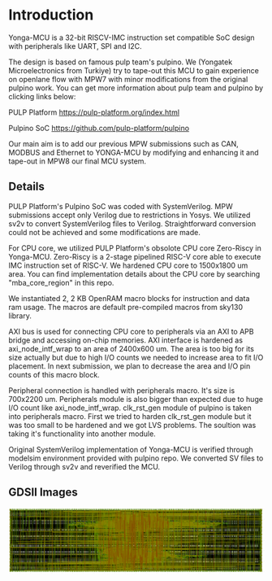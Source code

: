 # Introduction

Yonga-MCU is a 32-bit RISCV-IMC instruction set compatible SoC design with peripherals like UART, SPI and I2C.

The design is based on famous pulp team's pulpino. We (Yongatek Microelectronics from Turkiye) try to tape-out this MCU to gain experience on openlane flow with MPW7 with minor modifications from the original pulpino work. You can get more information about pulp team and pulpino by clicking links below:

PULP Platform
https://pulp-platform.org/index.html

Pulpino SoC
https://github.com/pulp-platform/pulpino


Our main aim is to add our previous MPW submissions such as CAN, MODBUS and Ethernet to YONGA-MCU by modifying and enhancing it and tape-out in MPW8 our final MCU system.

## Details

PULP Platform's Pulpino SoC was coded with SystemVerilog. MPW submissions accept only Verilog due to restrictions in Yosys. We utilized sv2v to convert SystemVerilog files to Verilog. Straightforward conversion could not be achieved and some modifications are made.

For CPU core, we utilized PULP Platform's obsolote CPU core Zero-Riscy in Yonga-MCU. Zero-Riscy is a 2-stage pipelined RISC-V core able to execute IMC instruction set of RISC-V. We hardened CPU core to 1500x1800 um area. You can find implementation details about the CPU core by searching "mba_core_region" in this repo.

We instantiated 2, 2 KB OpenRAM macro blocks for instruction and data ram usage. The macros are default pre-compiled macros from sky130 library.

AXI bus is used for connecting CPU core to peripherals via an AXI to APB bridge and accessing on-chip memories. AXI interface is hardened as axi_node_intf_wrap to an area of 2400x600 um. The area is too big for its size actually but due to high I/O counts we needed to increase area to fit I/O placement. In next submission, we plan to decrease the area and I/O pin counts of this macro block.

Peripheral connection is handled with peripherals macro. It's size is 700x2200 um. Peripherals module is also bigger than expected due to huge I/O count like axi_node_intf_wrap. clk_rst_gen module of pulpino is taken into peripherals macro. First we tried to harden clk_rst_gen module but it was too small to be hardened and we got LVS problems. The soultion was taking it's functionality into another module.

Original SystemVerilog implementation of Yonga-MCU is verified through modelsim environment provided with pulpino repo. We converted SV files to Verilog through sv2v and reverified the MCU.

## GDSII Images
![alt text](https://github.com/mbaykenar/mpw7_yonga_soc/blob/main/images/axi_node_intf_wrap.PNG "axi_node_intf_wrap")